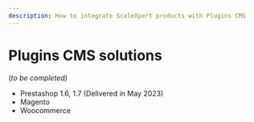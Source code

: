 ```yaml
---
description: How to integrate ScaleXpert products with Plugins CMS
---
```


# Plugins CMS solutions

(_to be completed)_

* Prestashop 1.6, 1.7 (Delivered in May 2023)
* Magento
* Woocommerce

